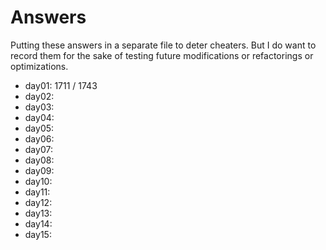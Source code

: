 # Answers

Putting these answers in a separate file to deter cheaters. But I do want to record them for the sake of testing future modifications or refactorings or optimizations.

* day01: 1711 / 1743
* day02:
* day03:
* day04:
* day05:
* day06:
* day07:
* day08:
* day09:
* day10:
* day11:
* day12:
* day13:
* day14:
* day15:
